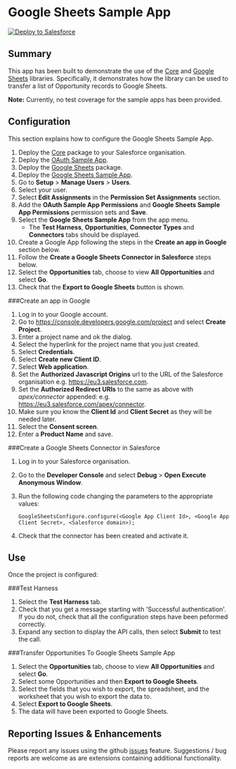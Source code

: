 Google Sheets Sample App
========================

<a href="https://githubsfdeploy.herokuapp.com?owner=financialforcedev&repo=ffhttp-googlesheets-samples">
    <img alt="Deploy to Salesforce"
        src="https://raw.githubusercontent.com/afawcett/githubsfdeploy/master/src/main/webapp/resources/img/deploy.png">
</a>

Summary
-------
This app has been built to demonstrate the use of the [Core](https://github.com/financialforcedev/ffhttp-core) and [Google Sheets](https://github.com/financialforcedev/ffhttp-googlesheets) libraries. Specifically, it demonstrates how the library can be used to transfer a list of Opportunity records to Google Sheets.

**Note:** Currently, no test coverage for the sample apps has been provided.

Configuration
-------------

This section explains how to configure the Google Sheets Sample App.

1. Deploy the [Core](https://githubsfdeploy.herokuapp.com?owner=financialforcedev&repo=ffhttp-core) package to your Salesforce organisation.
2. Deploy the [OAuth Sample App](https://githubsfdeploy.herokuapp.com?owner=financialforcedev&repo=ffhttp-core-samples).
3. Deploy the [Google Sheets](https://githubsfdeploy.herokuapp.com?owner=financialforcedev&repo=ffhttp-googlesheets) package. 
4. Deploy the [Google Sheets Sample App](https://githubsfdeploy.herokuapp.com?owner=financialforcedev&repo=ffhttp-googlesheets-samples).
5. Go to **Setup** > **Manage Users** > **Users**.
6. Select your user.
7. Select **Edit Assignments** in the **Permission Set Assignments** section.
8. Add the **OAuth Sample App Permissions** and **Google Sheets Sample App Permissions** permission sets and **Save**.
9. Select the **Google Sheets Sample App** from the app menu. 
    + The **Test Harness**, **Opportunities**, **Connector Types** and **Connectors** tabs should be displayed.
10. Create a Google App following the steps in the **Create an app in Google** section below.
11. Follow the **Create a Google Sheets Connector in Salesforce** steps below.
12. Select the **Opportunities** tab, choose to view **All Opportunities** and select **Go**.
13. Check that the **Export to Google Sheets** button is shown.

###Create an app in Google

1. Log in to your Google account.
2. Go to https://console.developers.google.com/project and select **Create Project**.
3. Enter a project name and ok the dialog.
4. Select the hyperlink for the project name that you just created.
5. Select **Credentials**.
6. Select **Create new Client ID**.
7. Select **Web application**.
8. Set the **Authorized Javascript Origins** url to the URL of the Salesforce organisation e.g. https://eu3.salesforce.com.
9. Set the **Authorized Redirect URIs** to the same as above with *apex/connector* appended: e.g. https://eu3.salesforce.com/apex/connector.
10. Make sure you know the **Client Id** and **Client Secret** as they will be needed later.
11. Select the **Consent screen**.
12. Enter a **Product Name** and save.

###Create a Google Sheets Connector in Salesforce
1. Log in to your Salesforce organisation.
2. Go to the **Developer Console** and select **Debug** > **Open Execute Anonymous Window**.
3. Run the following code changing the parameters to the appropriate values:

    ```
    GoogleSheetsConfigure.configure(<Google App Client Id>, <Google App Client Secret>, <Salesforce domain>);
    ```

4. Check that the connector has been created and activate it.

Use
---

Once the project is configured:

###Test Harness
1. Select the **Test Harness** tab.
2. Check that you get a message starting with 'Successful authentication'. If you do not, check that all the configuration steps have been peformed correctly.
3. Expand any section to display the API calls, then select **Submit** to test the call.

###Transfer Opportunities To Google Sheets Sample App
1. Select the **Opportunities** tab, choose to view **All Opportunities** and select **Go**.
2. Select some Opportunities and then **Export to Google Sheets**.
3. Select the fields that you wish to export, the spreadsheet, and the worksheet that you wish to export the data to.
4. Select **Export to Google Sheets**.
5. The data will have been exported to Google Sheets.

Reporting Issues & Enhancements
-------------------------------

Please report any issues using the github [issues](https://github.com/financialforcedev/ffhttp-googlesheets.-samples/issues) feature. Suggestions / bug reports are welcome as are extensions containing additional functionality.
